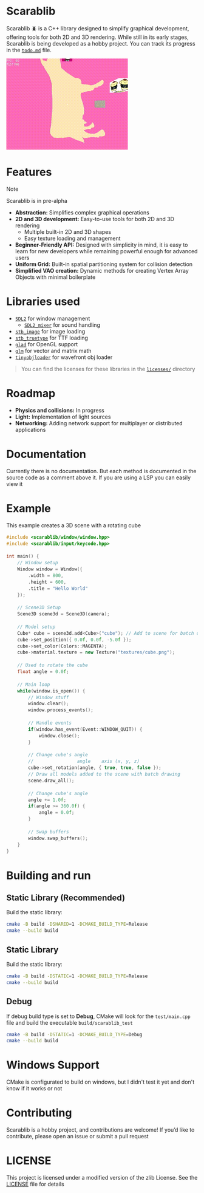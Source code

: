 # Scarablib
Scarablib 🪲 is a C++ library designed to simplify graphical development, offering tools for both 2D and 3D rendering. While still in its early stages, Scarablib is being developed as a hobby project. You can track its progress in the [`todo.md`](doc/todo.md) file.

![showcase](medias/showcase.gif)

# Features
> [!NOTE]
> Scarablib is in pre-alpha

- **Abstraction:** Simplifies complex graphical operations
- **2D and 3D development:** Easy-to-use tools for both 2D and 3D rendering
	+ Multiple built-in 2D and 3D shapes
	+ Easy texture loading and management
- **Beginner-Friendly API:** Designed with simplicity in mind, it is easy to learn for new developers while remaining powerful enough for advanced users
- **Uniform Grid:** Built-in spatial partitioning system for collision detection
- **Simplified VAO creation:** Dynamic methods for creating Vertex Array Objects with minimal boilerplate

# Libraries used
- [`SDL2`](https://www.libsdl.org/) for window management
	+ [`SDL2_mixer`](https://www.libsdl.org/projects/mixer/) for sound handling
- [`stb_image`](https://github.com/nothings/stb) for image loading
- [`stb_truetype`](https://github.com/nothings/stb) for TTF loading
- [`glad`](https://github.com/Dav1dde/glad) for OpenGL support
- [`glm`](https://github.com/g-truc/glm) for vector and matrix math
- [`tinyobjloader`](https://github.com/tinyobjloader/tinyobjloader) for wavefront obj loader

>You can find the licenses for these libraries in the [`licenses/`](licenses/) directory

# Roadmap
- **Physics and collisions:** In progress
- **Light:** Implementation of light sources
- **Networking:** Adding network support for multiplayer or distributed applications

# Documentation
Currently there is no documentation. But each method is documented in the source code as a comment above it. If you are using a LSP you can easily view it

# Example
This example creates a 3D scene with a rotating cube
```cpp
#include <scarablib/window/window.hpp>
#include <scarablib/input/keycode.hpp>

int main() {
	// Window setup
	Window window = Window({
		.width = 800,
		.height = 600,
		.title = "Hello World"
	});

	// Scene3D Setup
	Scene3D scene3d = Scene3D(camera);

	// Model setup
	Cube* cube = scene3d.add<Cube>("cube"); // Add to scene for batch drawing
	cube->set_position({ 0.0f, 0.0f, -5.0f });
	cube->set_color(Colors::MAGENTA);
	cube->material.texture = new Texture("textures/cube.png");

	// Used to rotate the cube
	float angle = 0.0f;

	// Main loop
	while(window.is_open()) {
		// Window stuff
		window.clear();
		window.process_events();

		// Handle events
		if(window.has_event(Event::WINDOW_QUIT)) {
			window.close();
		}

		// Change cube's angle
		//                angle    axis (x, y, z)
		cube->set_rotation(angle, { true, true, false });
		// Draw all models added to the scene with batch drawing
		scene.draw_all();

		// Change cube's angle
		angle += 1.0f;
		if(angle >= 360.0f) {
			angle = 0.0f;
		}

		// Swap buffers
		window.swap_buffers();
	}
}
```


# Building and run
## Static Library (Recommended)
Build the static library:
```sh
cmake -B build -DSHARED=1 -DCMAKE_BUILD_TYPE=Release
cmake --build build
```

## Static Library
Build the static library:
```sh
cmake -B build -DSTATIC=1 -DCMAKE_BUILD_TYPE=Release
cmake --build build
```

## Debug
If debug build type is set to **Debug**, CMake will look for the `test/main.cpp` file and build the executable `build/scarablib_test`
```sh
cmake -B build -DSTATIC=1 -DCMAKE_BUILD_TYPE=Debug
cmake --build build
```

# Windows Support
CMake is configurated to build on windows, but I didn't test it yet and don't know if it works or not

# Contributing
Scarablib is a hobby project, and contributions are welcome! If you’d like to contribute, please open an issue or submit a pull request

# LICENSE
This project is licensed under a modified version of the zlib License. See the [LICENSE](LICENSE) file for details

